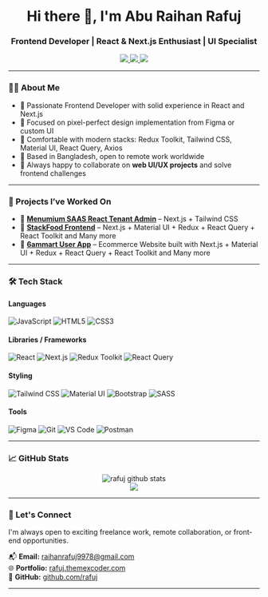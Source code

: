 <h1 align="center">Hi there 👋, I'm Abu Raihan Rafuj</h1>
<h3 align="center">Frontend Developer | React & Next.js Enthusiast | UI Specialist</h3>

<p align="center">
  <a href="https://rafuj.themexcoder.com" target="_blank">
    <img src="https://img.shields.io/badge/Portfolio-%2312100E.svg?style=for-the-badge&logo=firefox&logoColor=white" />
  </a>
  <a href="https://linkedin.com/in/abu-rahan-rafuj" target="_blank">
    <img src="https://img.shields.io/badge/LinkedIn-%230077B5.svg?style=for-the-badge&logo=linkedin&logoColor=white" />
  </a>
  <a href="mailto:raihanrafuj9978@gmail.com">
    <img src="https://img.shields.io/badge/Gmail-%23D14836.svg?style=for-the-badge&logo=gmail&logoColor=white" />
  </a>
</p>

---

### 👨‍💻 About Me

- 🚀 Passionate Frontend Developer with solid experience in React and Next.js
- 🎨 Focused on pixel-perfect design implementation from Figma or custom UI
- 🔧 Comfortable with modern stacks: Redux Toolkit, Tailwind CSS, Material UI, React Query, Axios
- 📍 Based in Bangladesh, open to remote work worldwide
- 💬 Always happy to collaborate on **web UI/UX projects** and solve frontend challenges

---

### 🚀 Projects I’ve Worked On

- 🔗 **[Menumium SAAS React Tenant Admin](https://portal.menumium.com/)** – Next.js + Tailwind CSS
- 🔗 **[StackFood Frontend](https://stackfood-react.6amtech.com/)** – Next.js + Material UI + Redux + React Query + React Toolkit and Many more
- 🔗 **[6ammart User App](https://6ammart-react.6amtech.com/)** – Ecommerce Website built with Next.js + Material UI + Redux + React Query + React Toolkit and Many more

---

### 🛠 Tech Stack

#### Languages
![JavaScript](https://img.shields.io/badge/-JavaScript-black?style=flat-square&logo=javascript)
![HTML5](https://img.shields.io/badge/-HTML5-black?style=flat-square&logo=html5)
![CSS3](https://img.shields.io/badge/-CSS3-black?style=flat-square&logo=css3)

#### Libraries / Frameworks
![React](https://img.shields.io/badge/-React-black?style=flat-square&logo=react)
![Next.js](https://img.shields.io/badge/-Next.js-black?style=flat-square&logo=next.js)
![Redux Toolkit](https://img.shields.io/badge/-Redux%20Toolkit-black?style=flat-square&logo=redux)
![React Query](https://img.shields.io/badge/-React%20Query-black?style=flat-square&logo=react-query)

#### Styling
![Tailwind CSS](https://img.shields.io/badge/-TailwindCSS-black?style=flat-square&logo=tailwind-css)
![Material UI](https://img.shields.io/badge/-MaterialUI-black?style=flat-square&logo=mui)
![Bootstrap](https://img.shields.io/badge/-Bootstrap-black?style=flat-square&logo=bootstrap)
![SASS](https://img.shields.io/badge/-SASS-black?style=flat-square&logo=sass)

#### Tools
![Figma](https://img.shields.io/badge/-Figma-black?style=flat-square&logo=figma)
![Git](https://img.shields.io/badge/-Git-black?style=flat-square&logo=git)
![VS Code](https://img.shields.io/badge/-VSCode-black?style=flat-square&logo=visual-studio-code)
![Postman](https://img.shields.io/badge/-Postman-black?style=flat-square&logo=postman)

---

### 📈 GitHub Stats

<p align="center">
  <img src="https://github-readme-stats.vercel.app/api?username=rafuj&show_icons=true&theme=radical" alt="rafuj github stats" />
  <br/>
  <img src="https://github-readme-streak-stats.herokuapp.com/?user=rafuj&theme=radical" />
</p>

---

### 🤝 Let's Connect

I'm always open to exciting freelance work, remote collaboration, or front-end opportunities.

📬 **Email:** raihanrafuj9978@gmail.com  
🌐 **Portfolio:** [rafuj.themexcoder.com](https://rafuj.themexcoder.com)  
🔗 **GitHub:** [github.com/rafuj](https://github.com/rafuj)

---

